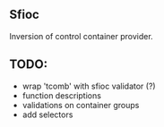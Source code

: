 ## Sfioc
Inversion of control container provider.

## TODO:
- wrap 'tcomb' with sfioc validator (?)
- function descriptions
- validations on container groups
- add selectors
